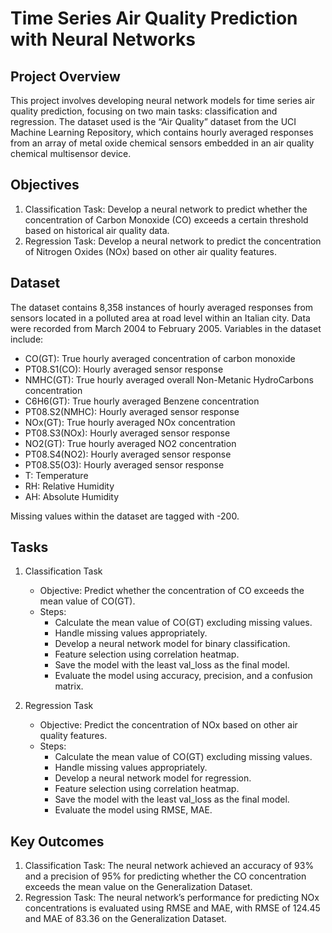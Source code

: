 # Time Series Air Quality Prediction with Neural Networks

## Project Overview

This project involves developing neural network models for time series air quality prediction, focusing on two main tasks: classification and regression. The dataset used is the “Air Quality” dataset from the UCI Machine Learning Repository, which contains hourly averaged responses from an array of metal oxide chemical sensors embedded in an air quality chemical multisensor device.

## Objectives

1. Classification Task: Develop a neural network to predict whether the concentration of Carbon Monoxide (CO) exceeds a certain threshold based on historical air quality data.
2. Regression Task: Develop a neural network to predict the concentration of Nitrogen Oxides (NOx) based on other air quality features.

## Dataset

The dataset contains 8,358 instances of hourly averaged responses from sensors located in a polluted area at road level within an Italian city. Data were recorded from March 2004 to February 2005. Variables in the dataset include:

- CO(GT): True hourly averaged concentration of carbon monoxide
- PT08.S1(CO): Hourly averaged sensor response
- NMHC(GT): True hourly averaged overall Non-Metanic HydroCarbons concentration
- C6H6(GT): True hourly averaged Benzene concentration
- PT08.S2(NMHC): Hourly averaged sensor response
- NOx(GT): True hourly averaged NOx concentration
- PT08.S3(NOx): Hourly averaged sensor response
- NO2(GT): True hourly averaged NO2 concentration
- PT08.S4(NO2): Hourly averaged sensor response
- PT08.S5(O3): Hourly averaged sensor response
- T: Temperature
- RH: Relative Humidity
- AH: Absolute Humidity

Missing values within the dataset are tagged with -200.

## Tasks

1. Classification Task
   - Objective: Predict whether the concentration of CO exceeds the mean value of CO(GT).
   - Steps:
     - Calculate the mean value of CO(GT) excluding missing values.
     - Handle missing values appropriately.
     - Develop a neural network model for binary classification.
     - Feature selection using correlation heatmap.
     - Save the model with the least val_loss as the final model.
     - Evaluate the model using accuracy, precision, and a confusion matrix.	

2. Regression Task
   - Objective: Predict the concentration of NOx based on other air quality features.
   - Steps:
     - Calculate the mean value of CO(GT) excluding missing values.
     - Handle missing values appropriately.
     - Develop a neural network model for regression.
     - Feature selection using correlation heatmap.
     - Save the model with the least val_loss as the final model.
     - Evaluate the model using RMSE, MAE.

## Key Outcomes
1. Classification Task: The neural network achieved an accuracy of 93% and a precision of 95% for predicting whether the CO concentration exceeds the mean value on the Generalization Dataset.
2. Regression Task: The neural network’s performance for predicting NOx concentrations is evaluated using RMSE and MAE, with RMSE of 124.45 and MAE of 83.36 on the Generalization Dataset.
